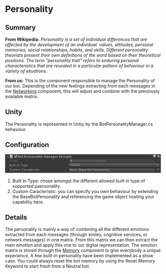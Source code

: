 Personality
===========

## Summary
**From Wikipedia:** *Personality is a set of individual differences that are affected by the development of an individual: values, attitudes, personal memories, social relationships, habits, and skills. Different personality theorists present their own definitions of the word based on their theoretical positions. The term "personality trait" refers to enduring personal characteristics that are revealed in a particular pattern of behaviour in a variety of situations.*

**From us:** This is the component responsible to manage the Personality of our bot. Depending of the new feelings extracting from each messages in the [Networking](Networking.md) component, this will adjust and combine with the previously available matrix.

## Unity
The Personality is represented in Untiy by the BotPersonalityManager.cs behaviour.

## Configuration
![Configuration](Pictures/Personality.png)

1. Built In Type: chose amongst the different allowed built in type of supported paersonality.
2. Custom Caracteristic: you can specify you own behaviour by extending the BaseBotPersonality and referencing the game object hosting your capability here.

## Details
The personality is mainly a way of combining all the different emotions extracted from each messages (through smiley, cognitive services, or network messages) in one matrix. From this matrix we can then extract the main emotion and apply this one to our digital representation. The emotion matrix is stored through the [Memory](Memory.md) component to give everybody a unique experience. A few built-in personality have been implemented as a show case. You could always reset the bot memory by using the Reset Memory Keyword to start fresh from a Neutral bot.